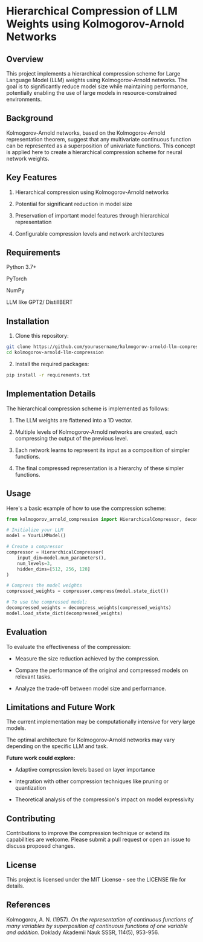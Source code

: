 # Hierarchical Compression of LLM Weights using Kolmogorov-Arnold Networks

## Overview

This project implements a hierarchical compression scheme for Large Language Model (LLM) weights using Kolmogorov-Arnold networks. The goal is to significantly reduce model size while maintaining performance, potentially enabling the use of large models in resource-constrained environments.

## Background

Kolmogorov-Arnold networks, based on the Kolmogorov-Arnold representation theorem, suggest that any multivariate continuous function can be represented as a superposition of univariate functions. This concept is applied here to create a hierarchical compression scheme for neural network weights.

## Key Features

1. Hierarchical compression using Kolmogorov-Arnold networks

2. Potential for significant reduction in model size

3. Preservation of important model features through hierarchical representation

4. Configurable compression levels and network architectures

## Requirements

Python 3.7+

PyTorch

NumPy

LLM like GPT2/ DistillBERT

## Installation

1. Clone this repository:
   
```bash
git clone https://github.com/yourusername/kolmogorov-arnold-llm-compression.git
cd kolmogorov-arnold-llm-compression
```
2. Install the required packages:
```bash
pip install -r requirements.txt
```
## Implementation Details
The hierarchical compression scheme is implemented as follows:

1. The LLM weights are flattened into a 1D vector.
   
2. Multiple levels of Kolmogorov-Arnold networks are created, each compressing the output of the previous level.
   
3. Each network learns to represent its input as a composition of simpler functions.
   
4. The final compressed representation is a hierarchy of these simpler functions.

## Usage
Here's a basic example of how to use the compression scheme:

```python
from kolmogorov_arnold_compression import HierarchicalCompressor, decompress_weights

# Initialize your LLM
model = YourLLMModel()

# Create a compressor
compressor = HierarchicalCompressor(
    input_dim=model.num_parameters(),
    num_levels=3,
    hidden_dims=[512, 256, 128]
)

# Compress the model weights
compressed_weights = compressor.compress(model.state_dict())

# To use the compressed model:
decompressed_weights = decompress_weights(compressed_weights)
model.load_state_dict(decompressed_weights)
```
## Evaluation
To evaluate the effectiveness of the compression:

- Measure the size reduction achieved by the compression.
  
- Compare the performance of the original and compressed models on relevant tasks.
  
- Analyze the trade-off between model size and performance.

## Limitations and Future Work

The current implementation may be computationally intensive for very large models.

The optimal architecture for Kolmogorov-Arnold networks may vary depending on the specific LLM and task.

**Future work could explore:**

- Adaptive compression levels based on layer importance
  
- Integration with other compression techniques like pruning or quantization
  
- Theoretical analysis of the compression's impact on model expressivity

## Contributing
Contributions to improve the compression technique or extend its capabilities are welcome. Please submit a pull request or open an issue to discuss proposed changes.

## License
This project is licensed under the MIT License - see the LICENSE file for details.

## References
Kolmogorov, A. N. (1957). *On the representation of continuous functions of many variables by superposition of continuous functions of one variable and addition.* Doklady Akademii Nauk SSSR, 114(5), 953-956.
